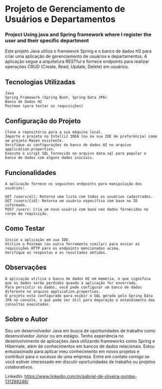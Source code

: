 # Projeto de Gerenciamento de Usuários e Departamentos
### Project Using java and Spring framework where I register the user and their specific department
  
  Este projeto Java utiliza o framework Spring e o banco de dados H2 para criar uma aplicação de gerenciamento de usuários e departamentos.
  A aplicação segue a arquitetura RESTful e fornece endpoints para realizar operações CRUD (Create, Read, Update, Delete) em usuários.  

## Tecnologias Utilizadas
    Java
    Spring Framework (Spring Boot, Spring Data JPA)
    Banco de Dados H2
    Postman (para testar as requisições)
    
## Configuração do Projeto

    Clone o repositório para a sua máquina local.
    Importe o projeto no IntelliJ IDEA (ou na sua IDE de preferência) como um projeto Maven existente.
    Verifique as configurações do banco de dados H2 no arquivo application.properties.
    Execute o script SQL fornecido no arquivo data.sql para popular o banco de dados com alguns dados iniciais.

## Funcionalidades

    A aplicação fornece os seguintes endpoints para manipulação dos usuários:

    GET /users/all: Retorna uma lista com todos os usuários cadastrados.
    GET /users/{id}: Retorna um usuário específico com base no ID informado.
    POST /users: Cria um novo usuário com base nos dados fornecidos no corpo da requisição.


## Como Testar

    Inicie a aplicação em sua IDE.
    Utilize o Postman (ou outra ferramenta similar) para enviar as requisições HTTP para os endpoints mencionados acima.
    Verifique as respostas e os resultados obtidos.
    
## Observações

    A aplicação utiliza o banco de dados H2 em memória, o que significa que os dados serão perdidos quando a aplicação for encerrada. 
    Para persistir os dados, você pode configurar um banco de dados diferente no arquivo application.properties.
    O projeto está configurado para exibir o SQL gerado pelo Spring Data JPA no console, o que pode ser útil para depuração e entendimento das consultas executadas.    
    
## Sobre o Autor

Sou um desenvolvedor Java em busca de oportunidades de trabalho como desenvolvedor Júnior ou em estágio.
Tenho experiência no desenvolvimento de aplicações Java utilizando frameworks como Spring e Hibernate, 
além de conhecimentos em bancos de dados relacionais. Estou entusiasmado para aplicar meu conhecimento em novos projetos e contribuir para o sucesso de uma empresa. 
Entre em contato comigo se você estiver interessado em discutir oportunidades de trabalho ou projetos colaborativos.

LinkedIn: https://www.linkedin.com/in/gabriel-de-oliveira-pontes-131288246/
    
